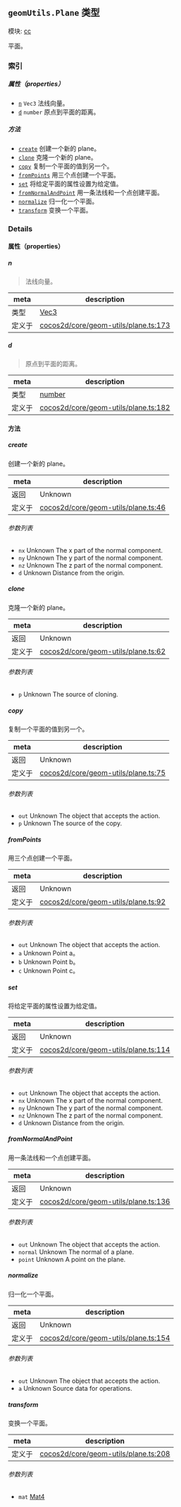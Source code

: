 ## `geomUtils.Plane` 类型



模块: [cc](../modules/cc.md)


平面。



### 索引

##### 属性（properties）

  - [`n`](#n) `Vec3` 法线向量。
  - [`d`](#d) `number` 原点到平面的距离。



##### 方法

  - [`create`](#create) 创建一个新的 plane。
  - [`clone`](#clone) 克隆一个新的 plane。
  - [`copy`](#copy) 复制一个平面的值到另一个。
  - [`fromPoints`](#frompoints) 用三个点创建一个平面。
  - [`set`](#set) 将给定平面的属性设置为给定值。
  - [`fromNormalAndPoint`](#fromnormalandpoint) 用一条法线和一个点创建平面。
  - [`normalize`](#normalize) 归一化一个平面。
  - [`transform`](#transform) 变换一个平面。



### Details


#### 属性（properties）


##### n

> 法线向量。

| meta | description |
|------|-------------|
| 类型 | <a href="../classes/Vec3.html" class="crosslink">Vec3</a> |
| 定义于 | [cocos2d/core/geom-utils/plane.ts:173](https://github.com/cocos-creator/engine/blob/246760b55cfc698ac5f3450a1794d9d0554a0600/cocos2d/core/geom-utils/plane.ts#L173) |



##### d

> 原点到平面的距离。

| meta | description |
|------|-------------|
| 类型 | <a href="https://developer.mozilla.org/en/JavaScript/Reference/Global_Objects/Number" class="crosslink external" target="_blank">number</a> |
| 定义于 | [cocos2d/core/geom-utils/plane.ts:182](https://github.com/cocos-creator/engine/blob/246760b55cfc698ac5f3450a1794d9d0554a0600/cocos2d/core/geom-utils/plane.ts#L182) |






<!-- Method Block -->
#### 方法


##### create

创建一个新的 plane。

| meta | description |
|------|-------------|
| 返回 | Unknown 
| 定义于 | [cocos2d/core/geom-utils/plane.ts:46](https://github.com/cocos-creator/engine/blob/246760b55cfc698ac5f3450a1794d9d0554a0600/cocos2d/core/geom-utils/plane.ts#L46) |

###### 参数列表
- `nx` Unknown The x part of the normal component.
- `ny` Unknown The y part of the normal component.
- `nz` Unknown The z part of the normal component.
- `d` Unknown Distance from the origin.


##### clone

克隆一个新的 plane。

| meta | description |
|------|-------------|
| 返回 | Unknown 
| 定义于 | [cocos2d/core/geom-utils/plane.ts:62](https://github.com/cocos-creator/engine/blob/246760b55cfc698ac5f3450a1794d9d0554a0600/cocos2d/core/geom-utils/plane.ts#L62) |

###### 参数列表
- `p` Unknown The source of cloning.


##### copy

复制一个平面的值到另一个。

| meta | description |
|------|-------------|
| 返回 | Unknown 
| 定义于 | [cocos2d/core/geom-utils/plane.ts:75](https://github.com/cocos-creator/engine/blob/246760b55cfc698ac5f3450a1794d9d0554a0600/cocos2d/core/geom-utils/plane.ts#L75) |

###### 参数列表
- `out` Unknown The object that accepts the action.
- `p` Unknown The source of the copy.


##### fromPoints

用三个点创建一个平面。

| meta | description |
|------|-------------|
| 返回 | Unknown 
| 定义于 | [cocos2d/core/geom-utils/plane.ts:92](https://github.com/cocos-creator/engine/blob/246760b55cfc698ac5f3450a1794d9d0554a0600/cocos2d/core/geom-utils/plane.ts#L92) |

###### 参数列表
- `out` Unknown The object that accepts the action.
- `a` Unknown Point a。
- `b` Unknown Point b。
- `c` Unknown Point c。


##### set

将给定平面的属性设置为给定值。

| meta | description |
|------|-------------|
| 返回 | Unknown 
| 定义于 | [cocos2d/core/geom-utils/plane.ts:114](https://github.com/cocos-creator/engine/blob/246760b55cfc698ac5f3450a1794d9d0554a0600/cocos2d/core/geom-utils/plane.ts#L114) |

###### 参数列表
- `out` Unknown The object that accepts the action.
- `nx` Unknown The x part of the normal component.
- `ny` Unknown The y part of the normal component.
- `nz` Unknown The z part of the normal component.
- `d` Unknown Distance from the origin.


##### fromNormalAndPoint

用一条法线和一个点创建平面。

| meta | description |
|------|-------------|
| 返回 | Unknown 
| 定义于 | [cocos2d/core/geom-utils/plane.ts:136](https://github.com/cocos-creator/engine/blob/246760b55cfc698ac5f3450a1794d9d0554a0600/cocos2d/core/geom-utils/plane.ts#L136) |

###### 参数列表
- `out` Unknown The object that accepts the action.
- `normal` Unknown The normal of a plane.
- `point` Unknown A point on the plane.


##### normalize

归一化一个平面。

| meta | description |
|------|-------------|
| 返回 | Unknown 
| 定义于 | [cocos2d/core/geom-utils/plane.ts:154](https://github.com/cocos-creator/engine/blob/246760b55cfc698ac5f3450a1794d9d0554a0600/cocos2d/core/geom-utils/plane.ts#L154) |

###### 参数列表
- `out` Unknown The object that accepts the action.
- `a` Unknown Source data for operations.


##### transform

变换一个平面。

| meta | description |
|------|-------------|
| 定义于 | [cocos2d/core/geom-utils/plane.ts:208](https://github.com/cocos-creator/engine/blob/246760b55cfc698ac5f3450a1794d9d0554a0600/cocos2d/core/geom-utils/plane.ts#L208) |

###### 参数列表
- `mat` <a href="../classes/Mat4.html" class="crosslink">Mat4</a> 



